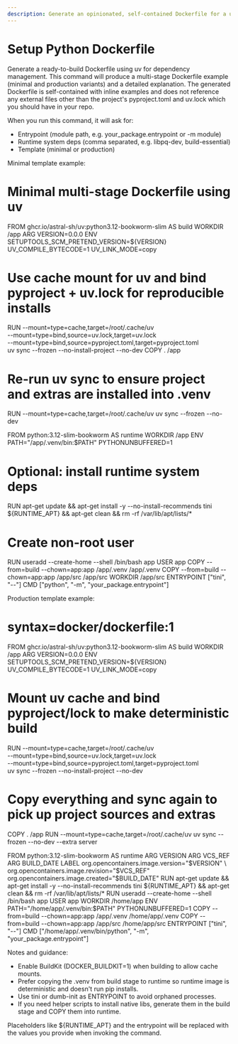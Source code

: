 ```yaml
---
description: Generate an opinionated, self-contained Dockerfile for a uv-based Python project
---
```


# Setup Python Dockerfile

Generate a ready-to-build Dockerfile using uv for dependency management. This command will produce a multi-stage Dockerfile example (minimal and production variants) and a detailed explanation. The generated Dockerfile is self-contained with inline examples and does not reference any external files other than the project's pyproject.toml and uv.lock which you should have in your repo.

When you run this command, it will ask for:
- Entrypoint (module path, e.g. your_package.entrypoint or -m module)
- Runtime system deps (comma separated, e.g. libpq-dev, build-essential)
- Template (minimal or production)

Minimal template example:

# Minimal multi-stage Dockerfile using uv
FROM ghcr.io/astral-sh/uv:python3.12-bookworm-slim AS build
WORKDIR /app
ARG VERSION=0.0.0
ENV SETUPTOOLS_SCM_PRETEND_VERSION=${VERSION} UV_COMPILE_BYTECODE=1 UV_LINK_MODE=copy
# Use cache mount for uv and bind pyproject + uv.lock for reproducible installs
RUN --mount=type=cache,target=/root/.cache/uv \
    --mount=type=bind,source=uv.lock,target=uv.lock \
    --mount=type=bind,source=pyproject.toml,target=pyproject.toml \
    uv sync --frozen --no-install-project --no-dev
COPY . /app
# Re-run uv sync to ensure project and extras are installed into .venv
RUN --mount=type=cache,target=/root/.cache/uv uv sync --frozen --no-dev

FROM python:3.12-slim-bookworm AS runtime
WORKDIR /app
ENV PATH="/app/.venv/bin:$PATH" PYTHONUNBUFFERED=1
# Optional: install runtime system deps
RUN apt-get update && apt-get install -y --no-install-recommends tini ${RUNTIME_APT} && apt-get clean && rm -rf /var/lib/apt/lists/*
# Create non-root user
RUN useradd --create-home --shell /bin/bash app
USER app
COPY --from=build --chown=app:app /app/.venv /app/.venv
COPY --from=build --chown=app:app /app/src /app/src
WORKDIR /app/src
ENTRYPOINT ["tini", "--"]
CMD ["python", "-m", "your_package.entrypoint"]

Production template example:

# syntax=docker/dockerfile:1
FROM ghcr.io/astral-sh/uv:python3.12-bookworm-slim AS build
WORKDIR /app
ARG VERSION=0.0.0
ENV SETUPTOOLS_SCM_PRETEND_VERSION=${VERSION} UV_COMPILE_BYTECODE=1 UV_LINK_MODE=copy
# Mount uv cache and bind pyproject/lock to make deterministic build
RUN --mount=type=cache,target=/root/.cache/uv \
    --mount=type=bind,source=uv.lock,target=uv.lock \
    --mount=type=bind,source=pyproject.toml,target=pyproject.toml \
    uv sync --frozen --no-install-project --no-dev
# Copy everything and sync again to pick up project sources and extras
COPY . /app
RUN --mount=type=cache,target=/root/.cache/uv uv sync --frozen --no-dev --extra server

FROM python:3.12-slim-bookworm AS runtime
ARG VERSION
ARG VCS_REF
ARG BUILD_DATE
LABEL org.opencontainers.image.version="$VERSION" \
      org.opencontainers.image.revision="$VCS_REF" \
      org.opencontainers.image.created="$BUILD_DATE"
RUN apt-get update && apt-get install -y --no-install-recommends tini ${RUNTIME_APT} && apt-get clean && rm -rf /var/lib/apt/lists/*
RUN useradd --create-home --shell /bin/bash app
USER app
WORKDIR /home/app
ENV PATH="/home/app/.venv/bin:$PATH" PYTHONUNBUFFERED=1
COPY --from=build --chown=app:app /app/.venv /home/app/.venv
COPY --from=build --chown=app:app /app/src /home/app/src
ENTRYPOINT ["tini", "--"]
CMD ["/home/app/.venv/bin/python", "-m", "your_package.entrypoint"]


Notes and guidance:
- Enable BuildKit (DOCKER_BUILDKIT=1) when building to allow cache mounts.
- Prefer copying the .venv from build stage to runtime so runtime image is deterministic and doesn't run pip installs.
- Use tini or dumb-init as ENTRYPOINT to avoid orphaned processes.
- If you need helper scripts to install native libs, generate them in the build stage and COPY them into runtime.

Placeholders like ${RUNTIME_APT} and the entrypoint will be replaced with the values you provide when invoking the command.
